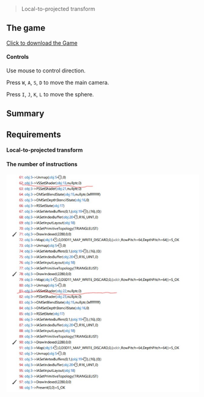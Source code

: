 > Local-to-projected transform

## The game
[Click to download the Game](/assets/GA03_Zhitao.zip)

#### Controls

Use mouse to control direction.

Press `W`, `A`, `S`, `D` to move the main camera. 

Press `I`, `J`, `K`, `L` to move the sphere. 

## Summary



## Requirements

#### Local-to-projected transform


#### The number of instructions


![](/img/in-post/write-up-gra-01/1.JPG)





